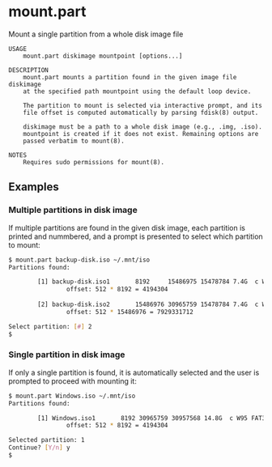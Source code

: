 # mount.part
Mount a single partition from a whole disk image file

```
USAGE
    mount.part diskimage mountpoint [options...]

DESCRIPTION
    mount.part mounts a partition found in the given image file diskimage
    at the specified path mountpoint using the default loop device.

    The partition to mount is selected via interactive prompt, and its
    file offset is computed automatically by parsing fdisk(8) output.

    diskimage must be a path to a whole disk image (e.g., .img, .iso).
    mountpoint is created if it does not exist. Remaining options are
    passed verbatim to mount(8).

NOTES
    Requires sudo permissions for mount(8).
```

## Examples

### Multiple partitions in disk image
If multiple partitions are found in the given disk image, each partition is printed and nummbered, and a prompt is presented to select which partition to mount:

```sh
$ mount.part backup-disk.iso ~/.mnt/iso
Partitions found:

        [1] backup-disk.iso1       8192     15486975 15478784 7.4G  c W95 FAT32 (LBA)
                offset: 512 * 8192 = 4194304
                
        [2] backup-disk.iso2       15486976 30965759 15478784 7.4G  c W95 FAT32 (LBA)
                offset: 512 * 15486976 = 7929331712

Select partition: [#] 2
$
```

### Single partition in disk image
If only a single partition is found, it is automatically selected and the user is prompted to proceed with mounting it:

```sh
$ mount.part Windows.iso ~/.mnt/iso
Partitions found:

        [1] Windows.iso1       8192 30965759 30957568 14.8G  c W95 FAT32 (LBA)
                offset: 512 * 8192 = 4194304

Selected partition: 1
Continue? [Y/n] y
$
```
